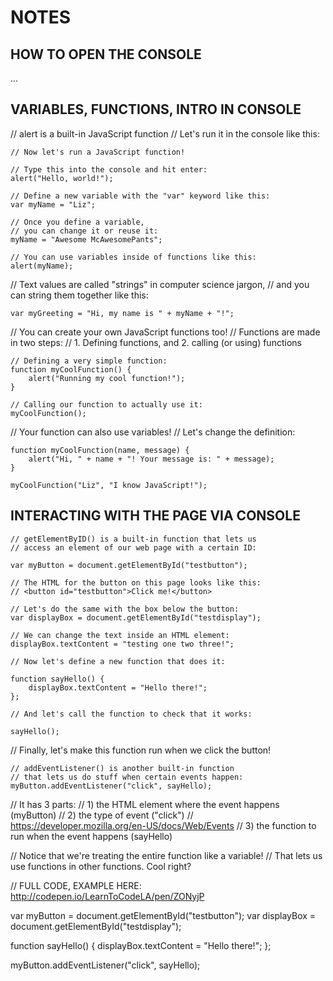 # NOTES

## HOW TO OPEN THE CONSOLE

...

## VARIABLES, FUNCTIONS, INTRO IN CONSOLE

// alert is a built-in JavaScript function
// Let's run it in the console like this:

```
// Now let's run a JavaScript function!

// Type this into the console and hit enter:
alert("Hello, world!");
```

```
// Define a new variable with the "var" keyword like this:
var myName = "Liz";
```

```
// Once you define a variable,
// you can change it or reuse it:
myName = "Awesome McAwesomePants";
```

```
// You can use variables inside of functions like this:
alert(myName);
```

// Text values are called "strings" in computer science jargon,
// and you can string them together like this:
```
var myGreeting = "Hi, my name is " + myName + "!";
```

// You can create your own JavaScript functions too!
// Functions are made in two steps:
// 1. Defining functions, and 2. calling (or using) functions

```
// Defining a very simple function:
function myCoolFunction() {
	alert("Running my cool function!");
}

// Calling our function to actually use it:
myCoolFunction();
```

// Your function can also use variables!
// Let's change the definition:
```
function myCoolFunction(name, message) {
	alert("Hi, " + name + "! Your message is: " + message);
}

myCoolFunction("Liz", "I know JavaScript!");
```

## INTERACTING WITH THE PAGE VIA CONSOLE


```
// getElementByID() is a built-in function that lets us
// access an element of our web page with a certain ID:

var myButton = document.getElementById("testbutton");

// The HTML for the button on this page looks like this:
// <button id="testbutton">Click me!</button>
```

```
// Let's do the same with the box below the button:
var displayBox = document.getElementById("testdisplay");
```


```
// We can change the text inside an HTML element:
displayBox.textContent = "testing one two three!";

```


```
// Now let's define a new function that does it:

function sayHello() {
	displayBox.textContent = "Hello there!";
};
```

```
// And let's call the function to check that it works:

sayHello();
```


// Finally, let's make this function run when we click the button!

```
// addEventListener() is another built-in function
// that lets us do stuff when certain events happen:
myButton.addEventListener("click", sayHello);
```

// It has 3 parts:
//   1) the HTML element where the event happens (myButton)
//   2) the type of event ("click")
//		https://developer.mozilla.org/en-US/docs/Web/Events
//   3) the function to run when the event happens (sayHello)

// Notice that we're treating the entire function like a variable!
// That lets us use functions in other functions. Cool right?


// FULL CODE, EXAMPLE HERE: http://codepen.io/LearnToCodeLA/pen/ZONyjP


var myButton = document.getElementById("testbutton");
var displayBox = document.getElementById("testdisplay");

function sayHello() {
	displayBox.textContent = "Hello there!";
};

myButton.addEventListener("click", sayHello);
